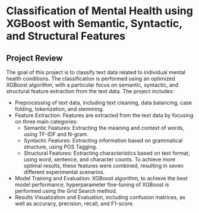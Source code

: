 # Classification of Mental Health using XGBoost with Semantic, Syntactic, and Structural Features

## Project Review

The goal of this project is to classify text data related to individual mental health conditions. The classification is performed using an optimized XGBoost algorithm, with a particular focus on semantic, syntactic, and structural feature extraction from the text data. The project includes:

* Preprocessing of text data, including text cleaning, data balancing, case folding, tokenization, and stemming.
* Feature Extraction: Features are extracted from the text data by focusing on three main categories:
  * Semantic Features: Extracting the meaning and context of words, using TF-IDF and N-gram.
  * Syntactic Features: Extracting information based on grammatical structure, using POS Tagging.
  * Structural Features: Extracting characteristics based on text format, using word, sentence, and character counts.
To achieve more optimal results, these features were combined, resulting in seven different experimental scenarios.
* Model Training and Evaluation: XGBoost algorithm, to achieve the best model performance, hyperparameter fine-tuning of XGBoost is performed using the Grid Search method.
* Results Visualization and Evaluation, including confusion matrices, as well as accuracy, precision, recall, and F1-score.
